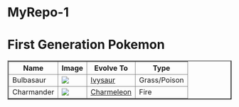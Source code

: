 # MyRepo-1

<!DOCTYPE HTML>
<html>
<head>
<title>Pokemon Chart</title>
</head>
<body>
<h1>First Generation Pokemon</h1>
<table border="2">
<thead>
<tr>
<th>Name</th>
<th>Image</th>
<th>Evolve To</th>
<th>Type</th>
</tr>
<tr>
<td>Bulbasaur</td>
<td><img src="http://img4.wikia.nocookie.net/__cb20140328190757/pokemon/images/thumb/2/21/001Bulbasaur.png/200px-001Bulbasaur.png"></td>
<td><a href="http://pokemon.wikia.com/wiki/Ivysaur">Ivysaur</a></td>
<td>Grass/Poison</td>
</tr>
<tr>
<td>Charmander</td>
<td><img src="http://img4.wikia.nocookie.net/__cb20140724195345/pokemon/images/thumb/7/73/004Charmander.png/200px-004Charmander.png"></td>
<td><a href="http://pokemon.wikia.com/wiki/Charmeleon">Charmeleon</a></td>
<td>Fire</td>
</thead>
</table>
</body>
</html>
